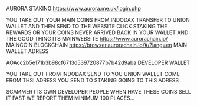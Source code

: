 AURORA STAKING
https://www.aurora.me.uk/login.php

YOU TAKE OUT YOUR MAIN COINS FROM INDODAX TRANSFER TO UNION WALLET
AND THEN SEND TO THE WEBSITE CLICK STAKING THE REWARDS OR YOUR COINS NEVER ARRIVED BACK IN YOUR WALLET
AND THE GOOD THING ITS
MAINWEBSITE
https://www.aurorachain.io/
MAINCOIN BLOCKCHAIN
https://browser.aurorachain.io/#/?lang=en
MAIN WALLET ADRESS

AOAcc2b5e171b3b98cf6713d539720877b7b42d9aba DEVELOPER WALLET

YOU TAKE OUT FROM INDODAX SEND TO YOU UNION WALLET
COME FROM THSI ADRESS
YOU SEND TO STAKING GOING TO THIS ADRESS

SCAMMER ITS OWN DEVELOPER PEOPLE WHEN HAVE THESE COINS SELL IT FAST WE REPORT THEM
MINIMUM 100 PLACES...
